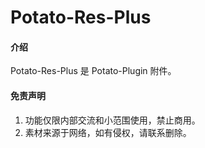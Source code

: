 #  Potato-Res-Plus

#### 介绍
Potato-Res-Plus 是 Potato-Plugin 附件。

#### 免责声明

1.  功能仅限内部交流和小范围使用，禁止商用。
2.  素材来源于网络，如有侵权，请联系删除。
